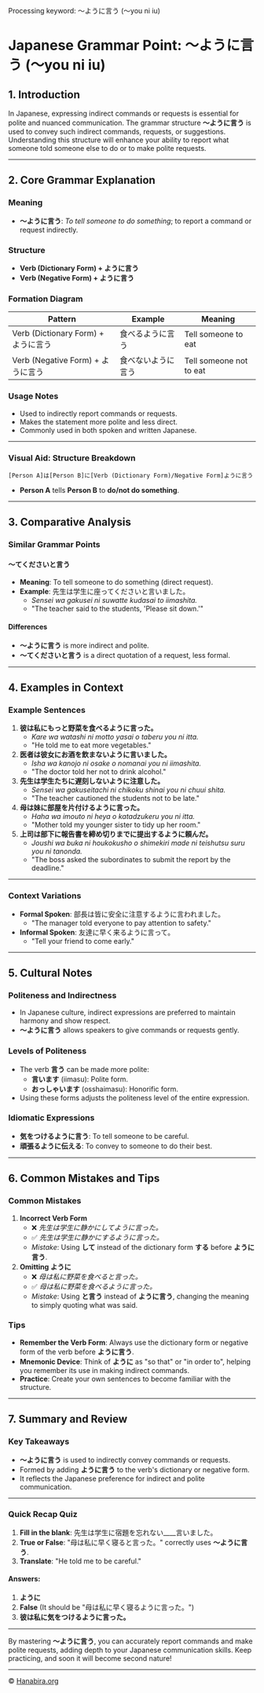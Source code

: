 Processing keyword: ～ように言う (〜you ni iu)
# Japanese Grammar Point: ～ように言う (〜you ni iu)

## 1. Introduction
In Japanese, expressing indirect commands or requests is essential for polite and nuanced communication. The grammar structure **～ように言う** is used to convey such indirect commands, requests, or suggestions. Understanding this structure will enhance your ability to report what someone told someone else to do or to make polite requests.

---
## 2. Core Grammar Explanation
### Meaning
- **～ように言う**: *To tell someone to do something*; to report a command or request indirectly.
### Structure
- **Verb (Dictionary Form) + ように言う**
- **Verb (Negative Form) + ように言う**
### Formation Diagram
| **Pattern**                     | **Example**       | **Meaning**                   |
|---------------------------------|-------------------|-------------------------------|
| Verb (Dictionary Form) + ように言う | 食べるように言う      | Tell someone to eat            |
| Verb (Negative Form) + ように言う  | 食べないように言う    | Tell someone not to eat        |
### Usage Notes
- Used to indirectly report commands or requests.
- Makes the statement more polite and less direct.
- Commonly used in both spoken and written Japanese.
---
### Visual Aid: Structure Breakdown
```plaintext
[Person A]は[Person B]に[Verb (Dictionary Form)/Negative Form]ように言う
```
- **Person A** tells **Person B** to **do/not do something**.
---
## 3. Comparative Analysis
### Similar Grammar Points
#### ～てくださいと言う
- **Meaning**: To tell someone to do something (direct request).
- **Example**: 先生は学生に座ってくださいと言いました。
  - *Sensei wa gakusei ni suwatte kudasai to iimashita.*
  - "The teacher said to the students, 'Please sit down.'"
#### Differences
- **～ように言う** is more indirect and polite.
- **～てくださいと言う** is a direct quotation of a request, less formal.
---
## 4. Examples in Context
### Example Sentences
1. **彼は私にもっと野菜を食べるように言った。**
   - *Kare wa watashi ni motto yasai o taberu you ni itta.*
   - "He told me to eat more vegetables."
2. **医者は彼女にお酒を飲まないように言いました。**
   - *Isha wa kanojo ni osake o nomanai you ni iimashita.*
   - "The doctor told her not to drink alcohol."
3. **先生は学生たちに遅刻しないように注意した。**
   - *Sensei wa gakuseitachi ni chikoku shinai you ni chuui shita.*
   - "The teacher cautioned the students not to be late."
4. **母は妹に部屋を片付けるように言った。**
   - *Haha wa imouto ni heya o katadzukeru you ni itta.*
   - "Mother told my younger sister to tidy up her room."
5. **上司は部下に報告書を締め切りまでに提出するように頼んだ。**
   - *Joushi wa buka ni houkokusho o shimekiri made ni teishutsu suru you ni tanonda.*
   - "The boss asked the subordinates to submit the report by the deadline."
---
### Context Variations
- **Formal Spoken**: 部長は皆に安全に注意するように言われました。
  - "The manager told everyone to pay attention to safety."
- **Informal Spoken**: 友達に早く来るように言って。
  - "Tell your friend to come early."
---
## 5. Cultural Notes
### Politeness and Indirectness
- In Japanese culture, indirect expressions are preferred to maintain harmony and show respect.
- **～ように言う** allows speakers to give commands or requests gently.
### Levels of Politeness
- The verb **言う** can be made more polite:
  - **言います** (iimasu): Polite form.
  - **おっしゃいます** (osshaimasu): Honorific form.
- Using these forms adjusts the politeness level of the entire expression.
### Idiomatic Expressions
- **気をつけるように言う**: To tell someone to be careful.
- **頑張るように伝える**: To convey to someone to do their best.
---
## 6. Common Mistakes and Tips
### Common Mistakes
1. **Incorrect Verb Form**
   - ❌ *先生は学生に静かにしてように言った。*
   - ✅ *先生は学生に静かにするように言った。*
   - *Mistake*: Using **して** instead of the dictionary form **する** before **ように言う**.
2. **Omitting ように**
   - ❌ *母は私に野菜を食べると言った。*
   - ✅ *母は私に野菜を食べるように言った。*
   - *Mistake*: Using **と言う** instead of **ように言う**, changing the meaning to simply quoting what was said.
### Tips
- **Remember the Verb Form**: Always use the dictionary form or negative form of the verb before **ように言う**.
- **Mnemonic Device**: Think of **ように** as "so that" or "in order to", helping you remember its use in making indirect commands.
- **Practice**: Create your own sentences to become familiar with the structure.
---
## 7. Summary and Review
### Key Takeaways
- **～ように言う** is used to indirectly convey commands or requests.
- Formed by adding **ように言う** to the verb's dictionary or negative form.
- It reflects the Japanese preference for indirect and polite communication.
---
### Quick Recap Quiz
1. **Fill in the blank**: 先生は学生に宿題を忘れない____言いました。
2. **True or False**: "母は私に早く寝ると言った。" correctly uses **～ように言う**.
3. **Translate**: "He told me to be careful."
#### Answers:
1. **ように**
2. **False** (It should be "母は私に早く寝るように言った。")
3. **彼は私に気をつけるように言った。**
---
By mastering **～ように言う**, you can accurately report commands and make polite requests, adding depth to your Japanese communication skills. Keep practicing, and soon it will become second nature!


---

© [Hanabira.org](https://hanabira.org)
